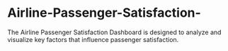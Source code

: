 # Airline-Passenger-Satisfaction-
The Airline Passenger Satisfaction Dashboard is designed to analyze and visualize key factors that influence passenger satisfaction. 
